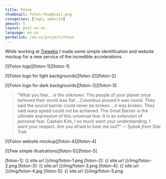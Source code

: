 ```yaml
---
title: Foton
thumbnail: foton-thumbnail.png
categories: [logo, website]
amount: 5
layout: post.en-us
language: en-us
permalink: /en-us/project/foton
---
```


While working at [Trewebs](http://trewebs.com) I made some simple identification and website mockup for a new service of the incredible accelerations.

[![Foton logo][foton-1]][foton-1]

[![Foton logo for light backgrounds][foton-2]][foton-2]

[![Foton logo for dark backgrounds][foton-3]][foton-3]

> "What you fear... is the unknown. The people of your planet once believed their world was flat ...Columbus proved it was round. They said the sound barrier could never be broken ...it was broken. They said warp speed could not be achieved. The Great Barrier is the ultimate expression of this universal fear. It is an extension of personal fear. Captain Kirk, I so much want your understanding. I want your respect. Are you afraid to hear me out?"
> _-- Sybok from Star Trek_

[![Foton website mockup][foton-4]][foton-4]

[![Few simple illustrations][foton-5]][foton-5]

[foton-1]: {{ site.url }}/img/foton-1.png
[foton-2]: {{ site.url }}/img/foton-2.png
[foton-3]: {{ site.url }}/img/foton-3.png
[foton-4]: {{ site.url }}/img/foton-4.jpg
[foton-5]: {{ site.url }}/img/foton-5.png